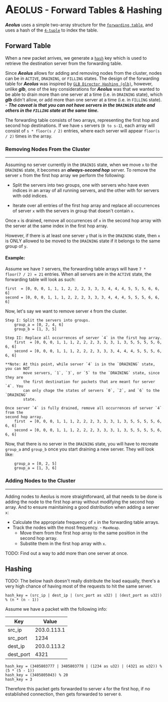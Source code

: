 # <span style="font-size: 28px"><span style="text-transform: uppercase;"><span style="font-size: 36px">a</span>eolus</span> - Forward Tables & Hashing</span>

**<i>Aeolus</i>** uses a simple two-array structure for the [`forwarding table`](https://www.baeldung.com/cs/routing-vs-forwarding-tables#:~:text=A%20forwarding%20table%20simply%20forwards,%2C%20and%20host%2Dspecific%20methods.), and uses a hash of the [`4-tuple`](https://www.cse.iitb.ac.in/~cs348m/notes/lec08.txt#:~:text=TCP%20uses%204%2Dtuple%20(source%20IP%2C%20source%0A%20%20port%2C%20destination%20IP%2C%20destination%20port)) to index the table.

## Forward Table

When a new packet arrives, we generate a [`hash`](#hashing) key which is used to retrieve the destination server from the forwarding table.

Since **<i>Aeolus</i>** allows for adding and removing nodes from the cluster, nodes can be in `ACTIVE`, `DRAINING`, or `FILLING` states. The design of the forwarding table for **<i>Aeolus</i>** was inspired by [`GLB Director Hashing (glb)`](https://github.com/github/glb-director/blob/master/docs/development/glb-hashing.md), however, unlike **<i>glb</i>**, one of the key considerations for **<i>Aeolus</i>** was that we wanted to be able to drain more than one server at a time (i.e. in `DRAINING` state), which **<i>glb</i>** didn't allow, or add more than one server at a time (i.e. in `FILLING` state). - **_The caveat is that you can not have servers in the_ `DRAINGIN` _state and others in the `FILLING` state at the same time._**

The forwarding table consists of two arrays, representing the first hop and second hop destinations. If we have `s` servers (`0 to s-1`), each array will consist of `s * floor(s / 2)` entries, where each server will appear `floor(s / 2)` times in the array.

### Removing Nodes From the Cluster

---

Assuming no server currently in the `DRAINIG` state, when we move `x` to the `DRAINING` state, it becomes an <i>**always-second hop**</i> server. To remove the server `x` from the first hop array we perform the following:

- Split the servers into two groups, one with servers who have even indices in an array of all running servers, and the other with for servers with odd indices.

- Iterate over all entries of the first hop array and replace all occurrences of server `x` with the servers in group that doesn't contain `x`.

Once `x` is drained, remove all occurrences of `x` in the second hop array with the server at the same index in the first hop array.

However, if there is at least one server `y` that is in the `DRAINING` state, then `x` is ONLY allowed to be moved to the `DRAINING` state if it belongs to the same group of `y`.

#### Example:

Assume we have `7` servers, the forwarding table arrays will have `7 * floor(7 / 2) = 21` entries. When all servers are in the `ACTIVE` state, the forwarding table will look as such:

```Text
first  = [0, 0, 0, 1, 1, 1, 2, 2, 2, 3, 3, 3, 4, 4, 4, 5, 5, 5, 6, 6, 6]
second = [0, 0, 0, 1, 1, 1, 2, 2, 2, 3, 3, 3, 4, 4, 4, 5, 5, 5, 6, 6, 6]
```

Now, let's say we want to remove server `4` from the cluster.

```Text
Step I: Split the servers into groups.
    group_a = [0, 2, 4, 6]
    group_b = [1, 3, 5]

Step II: Replace all occurrences of server `4` in the first hop array.
    first  = [0, 0, 0, 1, 1, 1, 2, 2, 2, 3, 3, 3, 1, 3, 5, 5, 5, 5, 6, 6, 6]
    second = [0, 0, 0, 1, 1, 1, 2, 2, 2, 3, 3, 3, 4, 4, 4, 5, 5, 5, 6, 6, 6]

**Note: At this point, while server `4` is in the `DRAINING` state, you can NOT 
        move servers, `1`, `3`, or `5` to the `DRAINING` state, since they are 
        the first destination for packets that are meant for server `4`. You 
        can only chage the states of servers `0`, `2`, and `6` to the `DRAINING`
        state.

Once server `4` is fully drained, remove all occurrences of server `4` from the
second hop array.
    first  = [0, 0, 0, 1, 1, 1, 2, 2, 2, 3, 3, 3, 1, 3, 5, 5, 5, 5, 6, 6, 6]
    second = [0, 0, 0, 1, 1, 1, 2, 2, 2, 3, 3, 3, 1, 3, 5, 5, 5, 5, 6, 6, 6]
```

Now, that there is no server in the `DRAINING` state, you will have to recreate `group_a` and `group_b` once you start draining a new server. They will look like:

```Text
    group_a = [0, 2, 5]
    group_a = [1, 3, 6]
```

### Adding Nodes to the Cluster

---

Adding nodes to Aeolus is more straightforward, all that needs to be done is adding the node to the first hop array without modifying the second hop array. And to ensure mainitaining a good distribution when adding a server `x`:

- Calculate the appropriate frequency of `x` in the forwarding table arrays.
- Track the nodes with the most frequency. - `MaxHeap`.
    - Move them from the first hop array to the same position in the second hop array.
    - Substite them in the first hop array with `x`.

TODO: Find out a way to add more than one server at once.

## Hashing

TODO: The below hash doesn't really distribute the load eaqually, there's a very high chance of having most of the requests to hit the same server.

`hash_key = (src_ip | dest_ip | (src_port as u32) | (dest_port as u32)) % (n * (n - 1))`

Assume we have a packet with the following info:

| Key       | Value       |
| --------- | ----------- |
| src_ip    | 203.0.113.1 |
| src_port  | 1234        |
| dest_ip   | 203.0.113.2 |
| dest_port | 4321        |
```
hash_key = (3405803777 | 3405803778 | (1234 as u32) | (4321 as u32)) % (5 * (5 - 1))
hash_key = (3405805043) % 20
hash_key = 3
```

Therefore this packet gets forwarded to server `4` for the first hop, if no established connection, then gets forwarded to server `0`.
